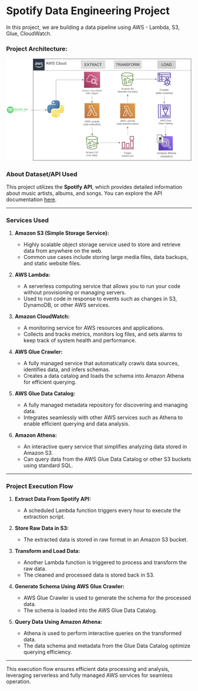 # Spotify Data Engineering Project
In this project, we are building a data pipeline using AWS - Lambda, S3, Glue, CloudWatch.


### Project Architecture: 
![Architecture Diagram](https://github.com/ArpiteshSrivastava/spotify-data-engineering-project/blob/main/Project%20Architecture%20Diagram.png)

### About Dataset/API Used
This project utilizes the **Spotify API**, which provides detailed information about music artists, albums, and songs. You can explore the API documentation [here](https://developer.spotify.com/documentation/web-api).

---

### Services Used

1. **Amazon S3 (Simple Storage Service):**
   - Highly scalable object storage service used to store and retrieve data from anywhere on the web.
   - Common use cases include storing large media files, data backups, and static website files.

2. **AWS Lambda:**
   - A serverless computing service that allows you to run your code without provisioning or managing servers.
   - Used to run code in response to events such as changes in S3, DynamoDB, or other AWS services.

3. **Amazon CloudWatch:**
   - A monitoring service for AWS resources and applications.
   - Collects and tracks metrics, monitors log files, and sets alarms to keep track of system health and performance.

4. **AWS Glue Crawler:**
   - A fully managed service that automatically crawls data sources, identifies data, and infers schemas.
   - Creates a data catalog and loads the schema into Amazon Athena for efficient querying.

5. **AWS Glue Data Catalog:**
   - A fully managed metadata repository for discovering and managing data.
   - Integrates seamlessly with other AWS services such as Athena to enable efficient querying and data analysis.

6. **Amazon Athena:**
   - An interactive query service that simplifies analyzing data stored in Amazon S3.
   - Can query data from the AWS Glue Data Catalog or other S3 buckets using standard SQL.

---

### Project Execution Flow

1. **Extract Data From Spotify API:**
   - A scheduled Lambda function triggers every hour to execute the extraction script.
   
2. **Store Raw Data in S3:**
   - The extracted data is stored in raw format in an Amazon S3 bucket.

3. **Transform and Load Data:**
   - Another Lambda function is triggered to process and transform the raw data.
   - The cleaned and processed data is stored back in S3.

4. **Generate Schema Using AWS Glue Crawler:**
   - AWS Glue Crawler is used to generate the schema for the processed data.
   - The schema is loaded into the AWS Glue Data Catalog.

5. **Query Data Using Amazon Athena:**
   - Athena is used to perform interactive queries on the transformed data.
   - The data schema and metadata from the Glue Data Catalog optimize querying efficiency.

---

This execution flow ensures efficient data processing and analysis, leveraging serverless and fully managed AWS services for seamless operation.
